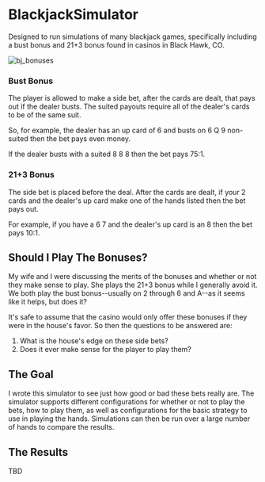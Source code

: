 # BlackjackSimulator
Designed to run simulations of many blackjack games, specifically including a bust bonus and 21+3 bonus found in casinos in Black Hawk, CO.

![bj_bonuses](https://user-images.githubusercontent.com/13021132/159364862-15cc5e33-c5e5-4b38-b1af-24afd873a839.jpg)

### Bust Bonus

The player is allowed to make a side bet, after the cards are dealt, that pays out if the dealer busts.  The suited payouts require all of the dealer's cards to be of the same suit.

So, for example, the dealer has an up card of 6 and busts on 6 Q 9 non-suited then the bet pays even money.

If the dealer busts with a suited 8 8 8 then the bet pays 75:1.

### 21+3 Bonus

The side bet is placed before the deal.  After the cards are dealt, if your 2 cards and the dealer's up card make one of the hands listed then the bet pays out.  

For example, if you have a 6 7 and the dealer's up card is an 8 then the bet pays 10:1.

## Should I Play The Bonuses?

My wife and I were discussing the merits of the bonuses and whether or not they make sense to play.  She plays the 21+3 bonus while I generally avoid it.  We both play the bust bonus--usually on 2 through 6 and A--as it seems like it helps, but does it?

It's safe to assume that the casino would only offer these bonuses if they were in the house's favor.  So then the questions to be answered are:

1. What is the house's edge on these side bets?
2. Does it ever make sense for the player to play them?

## The Goal

I wrote this simulator to see just how good or bad these bets really are.  The simulator supports different configurations for whether or not to play the bets, how to play them, as well as configurations for the basic strategy to use in playing the hands.  Simulations can then be run over a large number of hands to compare the results.

## The Results

TBD

